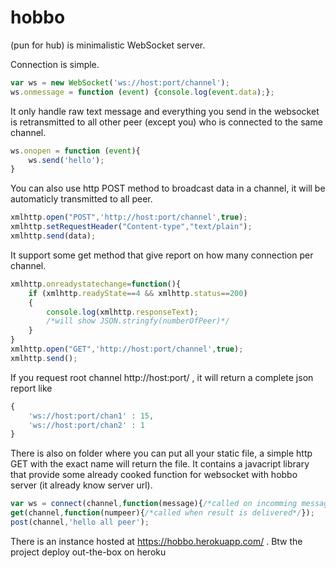 hobbo
=============
(pun for hub) is minimalistic WebSocket server.

Connection is simple.
```javascript
var ws = new WebSocket('ws://host:port/channel');
ws.onmessage = function (event) {console.log(event.data);};
```

It only handle raw text message and everything you send in the websocket is retransmitted to all other peer (except you) who is connected to the same channel.
```javascript
ws.onopen = function (event){
	ws.send('hello');
}
```

You can also use http POST method to broadcast data in a channel, it will be automaticly transmitted to all peer.
```javascript
xmlhttp.open("POST",'http://host:port/channel',true);
xmlhttp.setRequestHeader("Content-type","text/plain");
xmlhttp.send(data);
```

It support some get method that give report on how many connection per channel.
```javascript
xmlhttp.onreadystatechange=function(){
	if (xmlhttp.readyState==4 && xmlhttp.status==200)
	{
		console.log(xmlhttp.responseText);
		/*will show JSON.stringfy(numberOfPeer)*/
	}
}
xmlhttp.open("GET",'http://host:port/channel',true);
xmlhttp.send();
```

If you request root channel http://host:port/ , it will return a complete json report like
```javascript
{
	'ws://host:port/chan1' : 15,
	'ws://host:port/chan2' : 1
}
```

There is also on folder where you can put all your static file, a simple http GET with the exact name will return the file. It contains a javacript library that provide some already cooked function for websocket with hobbo server (it already know server url).
```javascript
var ws = connect(channel,function(message){/*called on incomming message*/});
get(channel,function(numpeer){/*called when result is delivered*/});
post(channel,'hello all peer');
```

There is an instance hosted at https://hobbo.herokuapp.com/ . Btw the project deploy out-the-box on heroku
